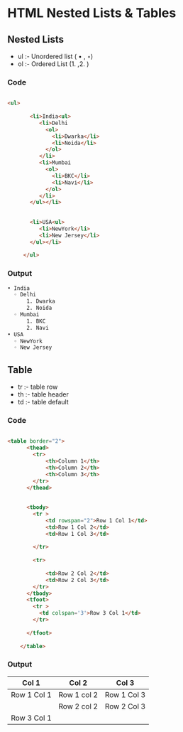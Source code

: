 # HTML Nested Lists & Tables

## Nested Lists

- ul  :- Unordered list ( • , ◦)
- ol  :- Ordered List  (1. ,2. )

### Code

```html

<ul>
       
       <li>India<ul>
          <li>Delhi
            <ol>
              <li>Dwarka</li>
              <li>Noida</li>
            </ol>
          </li>
          <li>Mumbai
            <ol>
              <li>BKC</li>
              <li>Navi</li>
            </ol>
          </li>
       </ul></li>
       
       
       <li>USA<ul>
          <li>NewYork</li>
          <li>New Jersey</li>
       </ul></li>
       
     </ul>

```

### Output 

```bash
• India
  ◦ Delhi
      1. Dwarka
      2. Noida
  ◦ Mumbai
      1. BKC
      2. Navi
• USA
  ◦ NewYork
  ◦ New Jersey
```

## Table

- tr :- table row
- th :- table header
- td :- table default

### Code

```html

<table border="2">
      <thead>
        <tr>
            <th>Column 1</th>
            <th>Column 2</th>
            <th>Column 3</th>
        </tr>
      </thead>
      
      
      <tbody>
        <tr >
            <td rowspan="2">Row 1 Col 1</td>
            <td>Row 1 Col 2</td>
            <td>Row 1 Col 3</td>
            
        </tr>
        
        <tr>
            
            <td>Row 2 Col 2</td>
            <td>Row 2 Col 3</td>
        </tr>
      </tbody>
      <tfoot>
        <tr >
          <td colspan='3'>Row 3 Col 1</td>
        </tr>
        
      </tfoot>
      
    </table>

```

### Output


|   Col 1    |    Col 2       |    Col 3       |
|------------|----------------|----------------|
| Row 1 Col 1| Row 1 col 2    |  Row 1 Col 3   |
|            | Row 2 col 2    |  Row 2 Col 3   |
|              Row 3 Col 1                     |


























